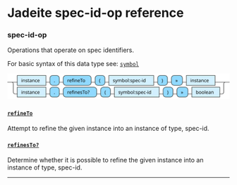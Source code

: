 <!---
  This markdown file was generated. Do not edit.
  -->

# Jadeite spec-id-op reference

### <a name="spec-id-op"></a>spec-id-op

Operations that operate on spec identifiers.

For basic syntax of this data type see: [`symbol`](jadeite-basic-syntax-reference.md#symbol)

!["spec-id-op"](./halite-bnf-diagrams/spec-id-op-j.svg)

#### [`refineTo`](jadeite-full-reference.md#refineTo)

Attempt to refine the given instance into an instance of type, spec-id.

#### [`refinesTo?`](jadeite-full-reference.md#refinesTo_Q)

Determine whether it is possible to refine the given instance into an instance of type, spec-id.

---
